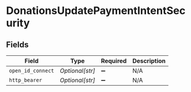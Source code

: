 # DonationsUpdatePaymentIntentSecurity


## Fields

| Field              | Type               | Required           | Description        |
| ------------------ | ------------------ | ------------------ | ------------------ |
| `open_id_connect`  | *Optional[str]*    | :heavy_minus_sign: | N/A                |
| `http_bearer`      | *Optional[str]*    | :heavy_minus_sign: | N/A                |